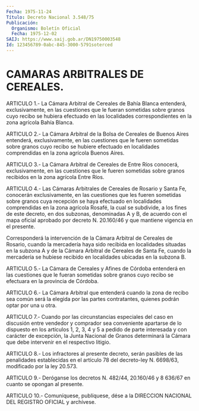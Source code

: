 ```yaml
---
Fecha: 1975-11-24
Título: Decreto Nacional 3.548/75
Publicación:
  Organismo: Boletín Oficial
  Fecha: 1975-12-02
SAIJ: https://www.saij.gob.ar/DN19750003548
Id: 123456789-0abc-845-3000-5791soterced
---
```

# CAMARAS ARBITRALES DE CEREALES.

<a id="1"></a>
ARTICULO  1.-  La  Cámara Arbitral de Cereales de Bahía Blanca entenderá,  exclusivamente,    en  las  cuestiones  que  le  fueran sometidas sobre granos cuyo recibo  se  hubiera  efectuado  en  las localidades  correspondientes  en  la  zona  agrícola Bahía Blanca.

<a id="2"></a>
ARTICULO  2.-  La  Cámara  Arbitral de la Bolsa de Cereales de Buenos Aires entenderá, exclusivamente,  en  las  cuestiones que le fueren sometidas sobre granos cuyo recibo se hubiere  efectuado  en localidades    comprendidas  en  la  zona  agrícola  Buenos  Aires.

<a id="3"></a>
ARTICULO  3.-  La  Cámara  Arbitral  de Cereales de Entre Ríos conocerá,  exclusivamente,  en  las  cuestiones    que   le  fueren sometidas  sobre  granos recibidos en la zona agrícola Entre  Ríos.

<a id="4"></a>
ARTICULO  4.-  Las Cámaras Arbitrales de Cereales de Rosario y Santa  Fe, conocerán exclusivamente,  en  las  cuestiones  que  les fueren sometidas  sobre  granos cuya recepción se haya efectuado en localidades comprendidas en  la  zona  agrícola  Rosafé, la cual se subdivide,    a  los  fines  de  este  decreto,  en  dos  subzonas, denominadas A y  B,  de  acuerdo  con  el mapa oficial aprobado por decreto N. 20.160/46 y que mantiene vigencia  en  el presente.

Corresponderá la intervención de la Cámara Arbitral  de Cereales de Rosario,  cuando  la  mercadería  haya sido recibida en localidades situadas en la subzona A y de la Cámara  Arbitral  de  Cereales  de Santa  Fe,  cuando la mercadería se hubiese recibido en localidades ubicadas en la subzona B.

<a id="5"></a>
ARTICULO  5.-  La  Cámara  de  Cereales  y  Afines  de Córdoba entenderá  en  las cuestiones que le fueran sometidas sobre  granos cuyo recibo se efectuara en la provincia de Córdoba.

<a id="6"></a>
ARTICULO 6.- La Cámara Arbitral que entenderá cuando la zona de recibo  sea  común  será  la  elegida  por las partes contratantes, quienes podrán optar por una u otra.

<a id="7"></a>
ARTICULO 7.- Cuando por las circunstancias especiales del caso en discusión  entre  vendedor y comprador sea conveniente apartarse de lo dispuesto en los  artículos  1, 2, 3, 4 y 5 a pedido de parte interesada  y  con  carácter de excepción,  la  Junta  Nacional  de Granos determinará la  Cámara  que debe intervenir en el respectivo litigio.

<a id="8"></a>
ARTICULO  8.-  Los  infractores  al  presente  decreto,  serán pasibles  de  las  penalidades  establecidas  en el artículo 78 del decreto-ley N. 6698/63, modificado por la ley 20.573.

<a id="9"></a>
ARTICULO  9.-  Deróganse los decretos N. 482/44, 20.160/46 y 8 636/67 en cuanto se opongan al presente.

<a id="10"></a>
ARTICULO  10.-  Comuníquese,  publíquese,  dése a la DIRECCION NACIONAL DEL REGISTRO OFICIAL y archívese.